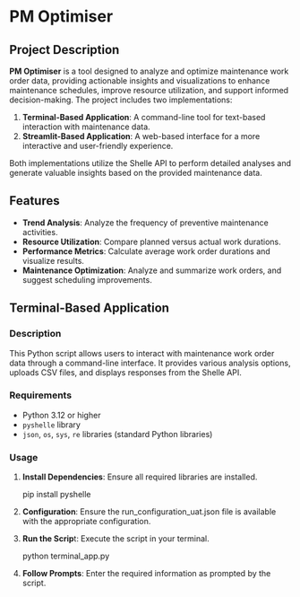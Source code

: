 # PM Optimiser

## Project Description

**PM Optimiser** is a tool designed to analyze and optimize maintenance work order data, providing actionable insights and visualizations to enhance maintenance schedules, improve resource utilization, and support informed decision-making. The project includes two implementations:

1. **Terminal-Based Application**: A command-line tool for text-based interaction with maintenance data.
2. **Streamlit-Based Application**: A web-based interface for a more interactive and user-friendly experience.

Both implementations utilize the Shelle API to perform detailed analyses and generate valuable insights based on the provided maintenance data.

## Features

- **Trend Analysis**: Analyze the frequency of preventive maintenance activities.
- **Resource Utilization**: Compare planned versus actual work durations.
- **Performance Metrics**: Calculate average work order durations and visualize results.
- **Maintenance Optimization**: Analyze and summarize work orders, and suggest scheduling improvements.

## Terminal-Based Application

### Description

This Python script allows users to interact with maintenance work order data through a command-line interface. It provides various analysis options, uploads CSV files, and displays responses from the Shelle API.

### Requirements

- Python 3.12 or higher
- `pyshelle` library
- `json`, `os`, `sys`, `re` libraries (standard Python libraries)

### Usage

1. **Install Dependencies**: Ensure all required libraries are installed.

   pip install pyshelle
2. **Configuration**: Ensure the run_configuration_uat.json file is available with the appropriate configuration.
3. **Run the Scrip**t: Execute the script in your terminal.

   python terminal_app.py

4. **Follow Prompts**: Enter the required information as prompted by the script.

